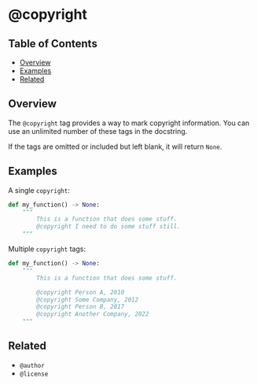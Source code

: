 # @copyright

## Table of Contents

- [Overview](#overview)
- [Examples](#examples)
- [Related](#related)

## Overview

The `@copyright` tag provides a way to mark copyright information. You can use an unlimited number of these tags in the docstring.

If the tags are omitted or included but left blank, it will return `None`.

## Examples

A single `copyright`:

```python
def my_function() -> None:
    """
        This is a function that does some stuff.
        @copyright I need to do some stuff still.
    """
```

Multiple `copyright` tags:


```python
def my_function() -> None:
    """
        This is a function that does some stuff.

        @copyright Person A, 2010
        @copyright Some Company, 2012
        @copyright Person B, 2017
        @copyright Another Company, 2022
    """
```

## Related

- `@author`
- `@license`
